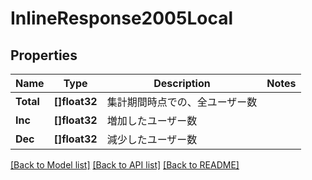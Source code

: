 # InlineResponse2005Local

## Properties

Name | Type | Description | Notes
------------ | ------------- | ------------- | -------------
**Total** | **[]float32** | 集計期間時点での、全ユーザー数 | 
**Inc** | **[]float32** | 増加したユーザー数 | 
**Dec** | **[]float32** | 減少したユーザー数 | 

[[Back to Model list]](../README.md#documentation-for-models) [[Back to API list]](../README.md#documentation-for-api-endpoints) [[Back to README]](../README.md)


